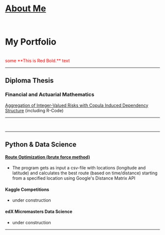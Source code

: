 # [About Me](/about_me)

<br>

# My Portfolio

<br>
<span style="color:red">some **This is Red Bold.** text</span>

---

## Diploma Thesis

### Financial and Actuarial Mathematics

[Aggregation of Integer-Valued Risks with Copula Induced Dependency Structure](/diploma_thesis) (including R-Code)

---

<br>

---
## Python & Data Science

#### [Route Optimization (brute force method)](/python_route_optimization)
- The program gets as input a csv-file with locations (longitude and latitude) and calculates the best route (based on time/distance) starting from a specified location using Google's Distance Matrix API

#### Kaggle Competitions
- under construction

#### edX Micromasters Data Science
- under construction

---
